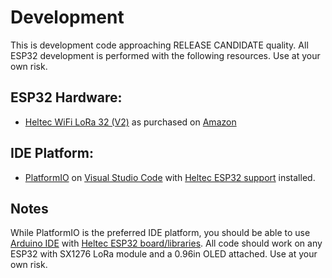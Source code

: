 # Development

This is development code approaching RELEASE CANDIDATE quality. All ESP32 development is performed with the following resources. Use at your own risk.

## ESP32 Hardware:
* [Heltec WiFi LoRa 32 (V2)](https://heltec-automation-docs.readthedocs.io/en/latest/esp32/wifi_lora_32/hardware_update_log.html#v2)
as purchased on [Amazon](https://www.amazon.com/gp/product/B07WHRS2XG)

## IDE Platform:
* [PlatformIO](https://platformio.org/) on [Visual Studio Code](https://code.visualstudio.com/) with [Heltec ESP32 support](https://docs.platformio.org/en/latest/boards/espressif32/heltec_wifi_lora_32_V2.html) installed.


## Notes
While PlatformIO is the preferred IDE platform, you should be able to use [Arduino IDE](https://www.arduino.cc/en/Main/Software) with [Heltec ESP32 board/libraries](https://heltec.org/wifi_kit_install/). All code should work on any ESP32 with SX1276 LoRa module and a 0.96in OLED attached. Use at your own risk.

